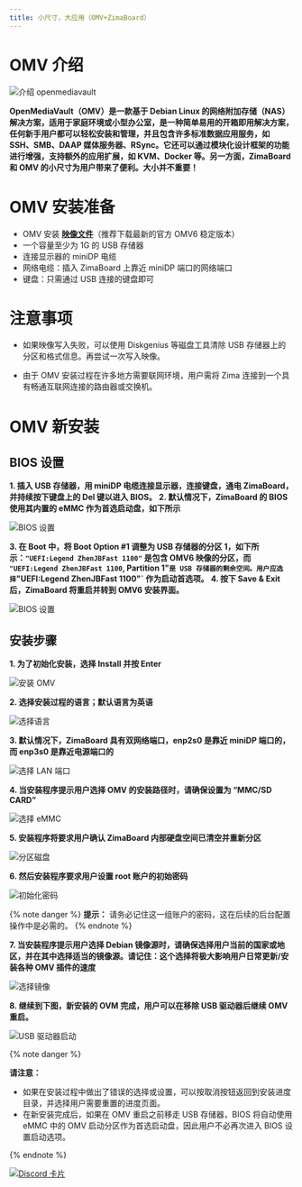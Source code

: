 ```yaml
---
title: 小尺寸，大应用（OMV+ZimaBoard）
---
```

# OMV 介绍

![介绍 openmediavault](/images/Small-body-Big-applications-(OMV+Zima)/introduce-openmediavault.png)

**OpenMediaVault（OMV）是一款基于 Debian Linux 的网络附加存储（NAS）解决方案，适用于家庭环境或小型办公室，是一种简单易用的开箱即用解决方案，任何新手用户都可以轻松安装和管理，并且包含许多标准数据应用服务，如 SSH、SMB、DAAP 媒体服务器、RSync。它还可以通过模块化设计框架的功能进行增强，支持额外的应用扩展，如 KVM、Docker 等。另一方面，ZimaBoard 和 OMV 的小尺寸为用户带来了便利。大小并不重要！**

# OMV 安装准备

- OMV 安装 [**映像文件**](https://www.openmediavault.org/download.html)（推荐下载最新的官方 OMV6 稳定版本）
- 一个容量至少为 1G 的 USB 存储器
- 连接显示器的 miniDP 电缆
- 网络电缆：插入 ZimaBoard 上靠近 miniDP 端口的网络端口
- 键盘：只需通过 USB 连接的键盘即可

# 注意事项

- 如果映像写入失败，可以使用 Diskgenius 等磁盘工具清除 USB 存储器上的分区和格式信息。再尝试一次写入映像。

- 由于 OMV 安装过程在许多地方需要联网环境，用户需将 Zima 连接到一个具有畅通互联网连接的路由器或交换机。

# OMV 新安装

## BIOS 设置

**1. 插入 USB 存储器，用 miniDP 电缆连接显示器，连接键盘，通电 ZimaBoard，并持续按下键盘上的 Del 键以进入 BIOS。**
**2. 默认情况下，ZimaBoard 的 BIOS 使用其内置的 eMMC 作为首选启动盘，如下所示**

![BIOS 设置](/images/Small-body-Big-applications-(OMV+Zima)/setup-of-bios.jpeg)

**3. 在 Boot 中，将 Boot Option #1 调整为 USB 存储器的分区 1，如下所示：`"UEFI:Legend ZhenJBFast 1100"` 是包含 OMV6 映像的分区，而 `"UEFI:Legend ZhenJBFast 1100`, Partition 1"` 是 USB 存储器的剩余空间。用户应选择 `"UEFI:Legend ZhenJBFast 1100"` 作为启动首选项。**
**4. 按下 Save & Exit 后，ZimaBoard 将重启并转到 OMV6 安装界面。**

![BIOS 设置](/images/Small-body-Big-applications-(OMV+Zima)/chosse-uefi-boot.jpeg)

## 安装步骤

**1. 为了初始化安装，选择 Install 并按 Enter**

![安装 OMV](/images/Small-body-Big-applications-(OMV+Zima)/install-omv.png)

**2. 选择安装过程的语言；默认语言为英语**

![选择语言](/images/Small-body-Big-applications-(OMV+Zima)/select-language.png)

**3. 默认情况下，ZimaBoard 具有双网络端口，enp2s0 是靠近 miniDP 端口的，而 enp3s0 是靠近电源端口的**

![选择 LAN 端口](/images/Small-body-Big-applications-(OMV+Zima)/choose-lan-port.jpeg)

**4. 当安装程序提示用户选择 OMV 的安装路径时，请确保设置为 “MMC/SD CARD”**

![选择 eMMC](/images/Small-body-Big-applications-(OMV+Zima)/choose-emmc.jpeg)

**5. 安装程序将要求用户确认 ZimaBoard 内部硬盘空间已清空并重新分区**

![分区磁盘](/images/Small-body-Big-applications-(OMV+Zima)/partition-disks.jpeg)

**6. 然后安装程序要求用户设置 root 账户的初始密码**

![初始化密码](/images/Small-body-Big-applications-(OMV+Zima)/Initialize-password.jpeg)

{% note danger %}
**提示：**
  请务必记住这一组账户的密码，这在后续的后台配置操作中是必需的。
{% endnote  %}

**7. 当安装程序提示用户选择 Debian 镜像源时，请确保选择用户当前的国家或地区，并在其中选择适当的镜像源。请记住：这个选择将极大影响用户日常更新/安装各种 OMV 插件的速度**

![选择镜像](/images/Small-body-Big-applications-(OMV+Zima)/choose-image.jpeg)

**8. 继续到下图，新安装的 OVM 完成，用户可以在移除 USB 驱动器后继续 OMV 重启。**

![USB 驱动器启动](/images/Small-body-Big-applications-(OMV+Zima)/usb-drive-boot.jpeg)

{% note danger %}

**请注意：**

- 如果在安装过程中做出了错误的选择或设置，可以按取消按钮返回到安装进度目录，并选择用户需要重置的进度页面。
- 在新安装完成后，如果在 OMV 重启之前移走 USB 存储器，BIOS 将自动使用 eMMC 中的 OMV 启动分区作为首选启动盘，因此用户不必再次进入 BIOS 设置启动选项。

{% endnote  %}

[![Discord 卡片](https://discordapp.com/api/guilds/884667213326463016/widget.png?style=banner2)](https://discord.gg/knqAbbBbeX)